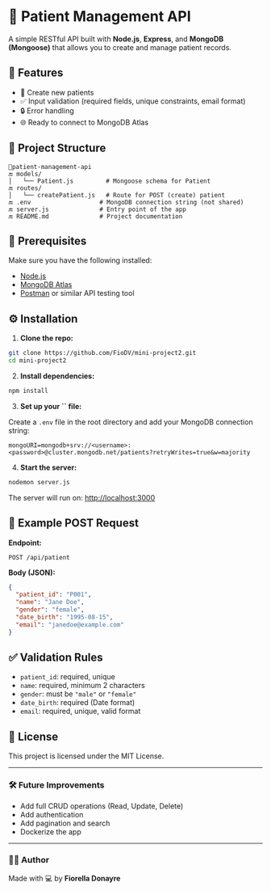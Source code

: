 # 🏥 Patient Management API

A simple RESTful API built with **Node.js**, **Express**, and **MongoDB (Mongoose)** that allows you to create and manage patient records.

## 🚀 Features

- 📅 Create new patients
- ✅ Input validation (required fields, unique constraints, email format)
- 🔒 Error handling
- 🌐 Ready to connect to MongoDB Atlas

## 📁 Project Structure

```
📆patient-management-api
🔚 models/
│   └── Patient.js         # Mongoose schema for Patient
🔚 routes/
│   └── createPatient.js   # Route for POST (create) patient
🔚 .env                   # MongoDB connection string (not shared)
🔚 server.js              # Entry point of the app
🔚 README.md              # Project documentation
```

## 📌 Prerequisites

Make sure you have the following installed:

- [Node.js](https://nodejs.org/)
- [MongoDB Atlas](https://www.mongodb.com/cloud/atlas)
- [Postman](https://www.postman.com/) or similar API testing tool

## ⚙️ Installation

1. **Clone the repo:**

```bash
git clone https://github.com/FioDV/mini-project2.git
cd mini-project2
```

2. **Install dependencies:**

```bash
npm install
```

3. **Set up your **``** file:**

Create a `.env` file in the root directory and add your MongoDB connection string:

```
mongoURI=mongodb+srv://<username>:<password>@cluster.mongodb.net/patients?retryWrites=true&w=majority
```

4. **Start the server:**

```bash
nodemon server.js
```

The server will run on: [http://localhost:3000](http://localhost:3000)

## 🧪 Example POST Request

**Endpoint:**

```
POST /api/patient
```

**Body (JSON):**

```json
{
  "patient_id": "P001",
  "name": "Jane Doe",
  "gender": "female",
  "date_birth": "1995-08-15",
  "email": "janedoe@example.com"
}
```

## ✅ Validation Rules

- `patient_id`: required, unique
- `name`: required, minimum 2 characters
- `gender`: must be `"male"` or `"female"`
- `date_birth`: required (Date format)
- `email`: required, unique, valid format

## 📄 License

This project is licensed under the MIT License.

---

### 🛠️ Future Improvements

- Add full CRUD operations (Read, Update, Delete)
- Add authentication
- Add pagination and search
- Dockerize the app

---

### 👩‍💻 Author

Made with 💻 by **Fiorella Donayre**

